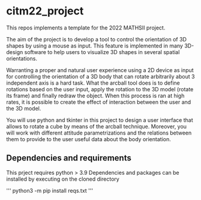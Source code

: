 # citm22_project

This repos implements a template for the 2022 MATHSII project.

The aim of the project is to develop a tool to control the orientation of 3D shapes by using a mouse as input. This feature is implemented in many 3D-design software to help users to visualize 3D shapes in several spatial orientations.

Warranting a proper and natural user experience using a 2D device as input for controlling the orientation of a 3D body that can rotate arbitrarily about 3
independent axis is a hard task. What the arcball tool does is to define rotations based on the user input, apply the rotation to the 3D model (rotate its frame) and finally redraw the object. When this process is ran at high rates, it is possible to create the effect of interaction between the user and the 3D model.

You will use python and tkinter in this project to design a user interface that allows to rotate a cube by means of the arcball technique. Moreover, you will work with different attitude parametrizations and the relations between them to provide to the user useful data about the body orientation.

## Dependencies and requirements
This prject requires python > 3.9
Dependencies and packages can be installed by executing on the cloned directory

'''
python3 -m pip install reqs.txt
'''
